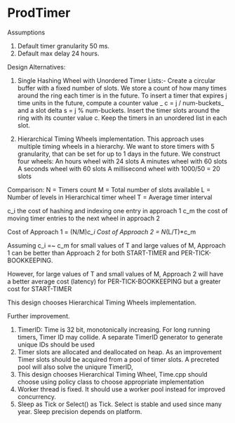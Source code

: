 # ProdTimer
Assumptions
1.  Default timer granularity 50 ms.
2.  Default max delay 24 hours.

Design Alternatives:
1) Single Hashing Wheel with Unordered Timer Lists:-
   Create a circular buffer with a fixed number of slots. We store a count of how many times around the ring each timer is in the future.
   To insert a timer that expires j time units in the future, compute a counter value _ c = j / num-buckets_ and a slot delta s = j % num-buckets.
   Insert the timer slots around the ring with its counter value c. Keep the timers in an unordered list in each slot.

2) Hierarchical Timing Wheels implementation.
   This approach uses multiple timing wheels in a hierarchy.
   We want to store timers with 5 granularity, that can be set for up to 1 days in the future.
   We construct four wheels:
   An hours wheel with 24 slots
   A minutes wheel with 60 slots
   A seconds wheel with 60 slots
   A millisecond wheel with 1000/50 = 20 slots

Comparison:
N = Timers count
M = Total number of slots available
L = Number of levels in Hierarchical timer wheel
T = Average timer interval

c_i the cost of hashing and indexing one entry in approach 1
c_m the cost of moving timer entries to the next wheel in approach 2

Cost of Approach 1 = (N/M)*c_i
Cost of Approach 2 = N*(L/T)*c_m

Assuming c_i =~ c_m for small values of T and large values of M, Approach 1 can be better than Approach 2 for both START-TIMER and PER-TICK-BOOKKEEPING.

However, for large values of T and small values of M, Approach 2  will have a better average cost (latency) for PER-TICK-BOOKKEEPING but a greater cost for START-TIMER

This design chooses Hierarchical Timing Wheels implementation.

Further improvement.
1. TimerID: Time is 32 bit, monotonically increasing. For long running timers, Timer ID may collide. A separate TimerID generator to generate unique IDs should be used
2. Timer slots are allocated and deallocated on heap. As an improvement Timer slots should be acquired from a pool of timer slots. A precreted pool will also solve the uniqure TimerID,
3. This design chooses Hierarchical Timing Wheel, Time.cpp should choose using policy class to choose appropriate implementation
4. Worker thread is fixed. It should use a worker pool instead for improved concurrency.
5. Sleep as Tick or Select() as Tick. Select is stable and used since many year. Sleep precision depends on platform. 
